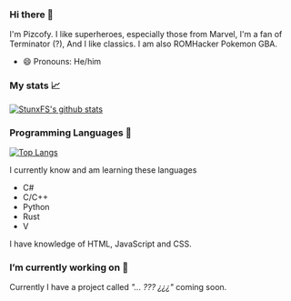 ### Hi there 👋

<!--
**StunxFS/StunxFS** is a ✨ _special_ ✨ repository because its `README.md` (this file) appears on your GitHub profile.

Here are some ideas to get you started:

- 🔭 I’m currently working on ...
- 🌱 I’m currently learning ...
- 👯 I’m looking to collaborate on ...
- 🤔 I’m looking for help with ...
- 💬 Ask me about ...
- 📫 How to reach me: ...
- 😄 Pronouns: ...
- ⚡ Fun fact: ...
-->

I'm Pizcofy. I like superheroes, especially those from Marvel, I'm a fan of Terminator (?), And I like classics. I am also ROMHacker Pokemon GBA.

* 😄 Pronouns: He/him

### My stats :chart_with_upwards_trend:
[![StunxFS's github stats](https://github-readme-stats.vercel.app/api?username=Pizcofy)](https://github.com/anuraghazra/github-readme-stats)

### Programming Languages :rice_scene:
[![Top Langs](https://github-readme-stats.vercel.app/api/top-langs/?username=PizcofyS&layout=compact)](https://github.com/anuraghazra/github-readme-stats)

I currently know and am learning these languages
* C#
* C/C++
* Python
* Rust
* V

I have knowledge of HTML, JavaScript and CSS.

### I’m currently working on 🔭
Currently I have a project called *"... ??? ¿¿¿"* coming soon.
